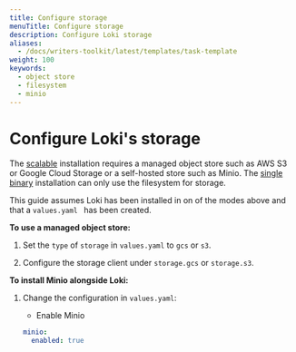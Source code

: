 ```yaml
---
title: Configure storage
menuTitle: Configure storage 
description: Configure Loki storage
aliases:
  - /docs/writers-toolkit/latest/templates/task-template
weight: 100
keywords:
  - object store
  - filesystem
  - minio
---
```


# Configure Loki's storage

The [scalable](../install-scalable/) installation requires a managed object store such as AWS S3 or Google Cloud Storage or a self-hosted store such as Minio. The [single binary](../install-monolithic/) installation can only use the filesystem for storage.

This guide assumes Loki has been installed in on of the modes above and that a `values.yaml ` has been created.

**To use a managed object store:**

1. Set the `type` of `storage` in `values.yaml` to `gcs` or `s3`.

2. Configure the storage client under `storage.gcs` or `storage.s3`.


**To install Minio alongside Loki:**

1. Change the configuration in `values.yaml`:

    - Enable Minio

    ```yaml
    minio:
      enabled: true
    ```
